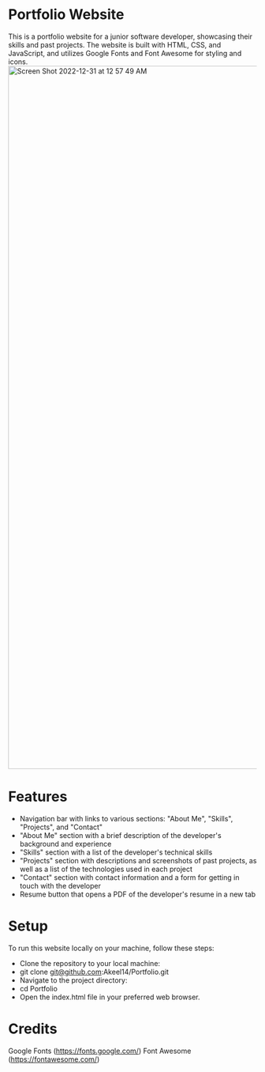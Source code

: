 # Portfolio Website
This is a portfolio website for a junior software developer, showcasing their skills and past projects. The website is built with HTML, CSS, and JavaScript, and utilizes Google Fonts and Font Awesome for styling and icons.
<img width="1423" alt="Screen Shot 2022-12-31 at 12 57 49 AM" src="https://user-images.githubusercontent.com/58542001/210126775-1ee80eb5-e89d-4d09-b4ef-6de8d6307d52.png">

# Features
* Navigation bar with links to various sections: "About Me", "Skills", "Projects", and "Contact"
* "About Me" section with a brief description of the developer's background and experience
* "Skills" section with a list of the developer's technical skills
* "Projects" section with descriptions and screenshots of past projects, as well as a list of the technologies used in each project
* "Contact" section with contact information and a form for getting in touch with the developer
* Resume button that opens a PDF of the developer's resume in a new tab

# Setup
To run this website locally on your machine, follow these steps:

* Clone the repository to your local machine:
* git clone git@github.com:Akeel14/Portfolio.git
* Navigate to the project directory:
* cd Portfolio
* Open the index.html file in your preferred web browser.

# Credits
Google Fonts (https://fonts.google.com/)
Font Awesome (https://fontawesome.com/)
